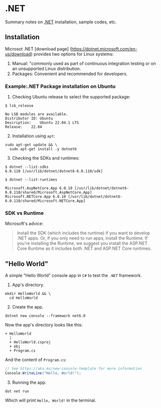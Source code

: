 # .NET 
Summary notes on [.NET](https://en.wikipedia.org/wiki/.NET) installation, sample codes, etc.

## Installation

Microsot .NET [download page] (https://dotnet.microsoft.com/en-us/download) provides two options for Linux systems:

1. Manual: "commonly used as part of continuous integration testing or on an unsupported Linux distribution.
2. Packages: Convenient and recommended for developers.

### Example:.NET Package installation on Ubuntu

1. Checking Ubuntu release to select the supported package:
```
$ lsb_release

No LSB modules are available.
Distributor ID:	Ubuntu
Description:	Ubuntu 22.04.1 LTS
Release:	22.04
```
2. Installation using `apt`:
```
sudo apt-get update && \
  sudo apt-get install -y dotnet6
```

3. Checking the SDKs and runtimes:

```
$ dotnet --list-sdks
6.0.110 [/usr/lib/dotnet/dotnet6-6.0.110/sdk]
```

```
$ dotnet --list-runtimes

Microsoft.AspNetCore.App 6.0.10 [/usr/lib/dotnet/dotnet6-6.0.110/shared/Microsoft.AspNetCore.App]
Microsoft.NETCore.App 6.0.10 [/usr/lib/dotnet/dotnet6-6.0.110/shared/Microsoft.NETCore.App]
```
### SDK vs Runtime 
Microsoft's advice:
> Install the SDK (which includes the runtime) if you want to develop .NET apps. 
Or, if you only need to run apps, install the Runtime. 
If you're installing the Runtime, we suggest you install the ASP.NET Core Runtime as it includes both .NET and ASP.NET Core runtimes.

## "Hello World"

A simple "Hello World" console app in `C#` to test the `.NET` framework. 

1.  App's directory. 
```
mkdir HelloWorld && \ 
  cd HelloWorld  
```
2. Create the app. 

```
dotnet new console --framework net6.0
```
Now the app's directory looks like this:

```
+ HelloWorld
  |  
  + HelloWorld.csproj
  + obj   
  + Program.cs
```
And the content of `Program.cs`:
```c#
// See https://aka.ms/new-console-template for more information
Console.WriteLine("Hello, World!");
```

3. Running the app.

```
dot net run
```
Which will print `Hello, World!` in the terminal. 




